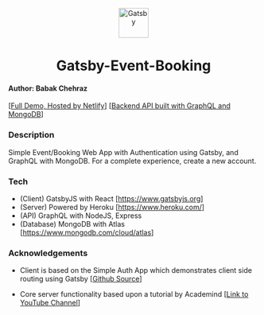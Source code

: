 <p align="center">
  <a href="https://www.gatsbyjs.org">
    <img alt="Gatsby" src="https://www.gatsbyjs.org/monogram.svg" width="60" />
  </a>
</p>
<h1 align="center">
  Gatsby-Event-Booking
</h1>

<h4>Author: Babak Chehraz</h4>
<p>
  [<a target="blank" href="https://gatsby-event-booking.netlify.com/">Full Demo, Hosted by Netlify</a>]
  [<a target="blank" href="https://github.com/bchehraz/graphql-event-booking">Backend API built with GraphQL and MongoDB</a>]
</p>

<h3>Description</h3>
<p>
  Simple Event/Booking Web App with Authentication using Gatsby, and GraphQL with MongoDB. For a complete experience, <Link to="/app/sign-up">create a new account</Link>.
</p>

<h3>Tech</h3>
<ul>
  <li>
  (Client) GatsbyJS with React [<a target="blank" href="https://www.gatsbyjs.org">https://www.gatsbyjs.org</a>]
  </li>
  <li>
  (Server) Powered by Heroku [<a target="blank" href="https://www.heroku.com/">https://www.heroku.com/</a>]
  </li>
  <li>
    (API) GraphQL with NodeJS, Express
  </li>
  <li>
  (Database) MongoDB with Atlas [<a target="blank" href="https://www.mongodb.com/cloud/atlas">https://www.mongodb.com/cloud/atlas</a>]
  </li>
</ul>

<h3>Acknowledgements</h3>
<ul>
  <li>
  Client is based on the Simple Auth App which demonstrates client side routing using Gatsby [<a target="blank" href="https://github.com/gatsbyjs/gatsby/blob/master/examples/simple-auth/README.md">Github Source</a>]
  </li>
</ul>
<ul>
  <li>
  Core server functionality based upon a tutorial by Academind [<a target="blank" href="https://www.youtube.com/channel/UCSJbGtTlrDami-tDGPUV9-w">Link to YouTube Channel</a>]
  </li>
</ul>
